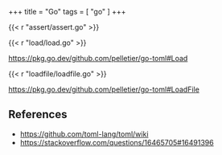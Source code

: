 +++
title = "Go"
tags = [ "go" ]
+++

{{< r "assert/assert.go" >}}

{{< r "load/load.go" >}}

<https://pkg.go.dev/github.com/pelletier/go-toml#Load>

{{< r "loadfile/loadfile.go" >}}

<https://pkg.go.dev/github.com/pelletier/go-toml#LoadFile>

## References

- <https://github.com/toml-lang/toml/wiki>
- <https://stackoverflow.com/questions/16465705#16491396>
